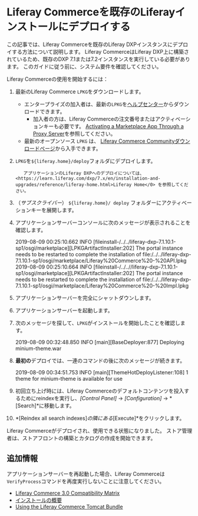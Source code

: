 # Liferay Commerceを既存のLiferayインストールにデプロイする

この記事では、Liferay Commerceを既存のLiferay DXPインスタンスにデプロイする方法について説明します。 Liferay CommerceはLiferay DXP上に構築されているため、既存のDXP 7.1または7.2インスタンスを実行している必要があります。 このガイドに従う前に、システム要件を確認してください。

Liferay Commerceの使用を開始するには：

1.  最新のLiferay Commerce `LPKG`をダウンロードします。

      - エンタープライズの加入者は、最新の`LPKG`を[ヘルプセンター](https://customer.liferay.com/downloads?p_p_id=com_liferay_osb_customer_downloads_display_web_DownloadsDisplayPortlet&_com_liferay_osb_customer_downloads_display_web_DownloadsDisplayPortlet_productAssetCategoryId=118190997&_com_liferay_osb_customer_downloads_display_web_DownloadsDisplayPortlet_fileTypeAssetCategoryId=118191001)からダウンロードできます。
          - 加入者の方は、Liferay Commerceの注文番号またはアクティベーションキーも必要です。 [Activating a Marketplace App Through a Proxy Server](https://help.liferay.com/hc/en-us/articles/360018427391)を参照してください。
      - 最新のオープンソース `LPKG` は、 [Liferay Commerce Communityダウンロードページ](https://www.liferay.com/downloads-community)から入手できます。

2.  `LPKG`を`${liferay.home}/deploy`フォルダにデプロイします。

    ``` note::
       アプリケーションのLiferay DXPへのデプロイについては、 <https://learn.liferay.com/dxp/7.x/en/installation-and-upgrades/reference/liferay-home.html>Liferay Home</0> を参照してください。
    ```

3.  （*サブスクライバー*） `${liferay.home}/ deploy` フォルダーにアクティベーションキーを展開します。

4.  アプリケーションサーバーコンソールに次のメッセージが表示されることを確認します。
   
       2019-08-09 00:25:10.662 INFO  [fileinstall-/../../liferay-dxp-7.1.10.1-sp1/osgi/marketplace][LPKGArtifactInstaller:202] The portal instance needs to be restarted to complete the installation of file:/../../liferay-dxp-7.1.10.1-sp1/osgi/marketplace/Liferay%20Commerce%20-%20API.lpkg
       2019-08-09 00:25:10.664 INFO  [fileinstall-/../..//liferay-dxp-7.1.10.1-sp1/osgi/marketplace][LPKGArtifactInstaller:202] The portal instance needs to be restarted to complete the installation of file:/../../liferay-dxp-7.1.10.1-sp1/osgi/marketplace/Liferay%20Commerce%20-%20Impl.lpkg

5.  アプリケーションサーバーを完全にシャットダウンします。

6.  アプリケーションサーバーを起動します。

7.  次のメッセージを探して、`LPKG`がインストールを開始したことを確認します。
   
       2019-08-09 00:32:48.850 INFO  [main][BaseDeployer:877] Deploying minium-theme.war

8.  **最初の**デプロイでは、一連のコマンドの後に次のメッセージが続きます。
   
       2019-08-09 00:34:51.753 INFO  [main][ThemeHotDeployListener:108] 1 theme for minium-theme is available for use

9.  初回立ち上げ時には、Liferay Commerceのデフォルトコンテンツを投入するためにreindexを実行し、*[Control Panel]* → *[Configuration]* → *[Search]*に移動します。

10. *[Reindex all search indexes]*の隣にある*[Execute]*をクリックします。

Liferay Commerceがデプロイされ、使用できる状態になりました。 ストア管理者は、ストアフロントの構築とカタログの作成を開始できます。

## 追加情報

アプリケーションサーバーを再起動した場合、Liferay Commerceは`VerifyProcess`コマンドを再度実行しないことに注意してください。

  - [Liferay Commerce 3.0 Compatibility Matrix](https://help.liferay.com/hc/en-us/articles/360049238151)
  - [インストールの概要](../installation-overview.md)
  - [Using the Liferay Commerce Tomcat Bundle](./using-the-liferay-commerce-tomcat-bundle.md)
